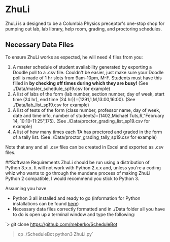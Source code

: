 # ZhuLi

ZhuLi is a designed to be a Columbia Physics preceptor's one-stop shop for pumping out lab, lab library, help room, grading, and proctoring schedules.

## Necessary Data Files
To ensure ZhuLi works as expected, he will need 4 files from you:

1. A master schedule of student availability generated by exporting a Doodle poll to a .csv file. Couldn't be easier, just make sure your Doodle poll is made of 1 hr slots from 9am-10pm, M-F. Students must have this filled in **by checking off times during which they are busy!** (See ./Data/master_schedule_sp19.csv for example)
2. A list of labs of the form (lab number, section number, day of week, start time (24 hr), end time (24 hr))=(1291,1,M,13:00,16:00). (See ./Data/lab_list_sp19.csv for example)
3. A list of tests of the form (class number, professor name, day of week, date and time info, number of students)=(1402,Michael Tuts,R,"February 14, 10:10-11:25",175). (See ./Data/proctor_grading_list_sp19.csv for example)
4. A list of how many times each TA has proctored and graded in the form of a tally list. (See ./Data/proctor_grading_tally_sp19.csv for example)

Note that any and all .csv files can be created in Excel and exported as .csv files.

##Software Requirements
ZhuLi should be run using a distribution of Python 3.x.x. It will not work with Python 2.x.x and, unless you're a coding whiz who wants to go through the mundane process of making ZhuLi Python 2 compatible, I would recommend you stick to Python 3.

Assuming you have
- Python 3 all installed and ready to go (information for Python installations can be found [here](https://www.python.org/downloads/))
- Necessary data files correctly formatted and in ./Data folder
 all you have to do is open up a terminal window and type the following:
 
`> git clone https://github.com/meberko/ScheduleBot
> cp ./ScheduleBot
> python3 ZhuLi.py`

